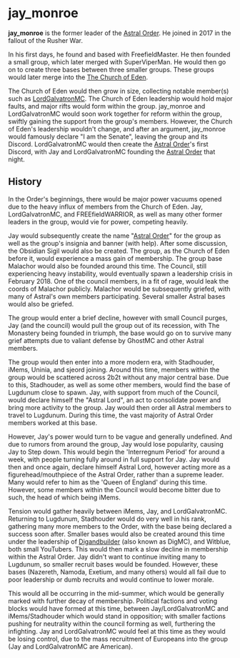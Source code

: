 # jay_monroe

**jay_monroe**  is the former leader of the [Astral Order](https://2b2t.miraheze.org/wiki/Astral_Order). He joined in 2017 in the fallout of the Rusher War.

In his first days, he found and based with FreefieldMaster. He then founded a small group, which later merged with SuperViperMan. He would then go on to create three bases between three smaller groups. These groups would later merge into the [The Church of Eden](https://2b2t.miraheze.org/wiki/The_Church_of_Eden).

The Church of Eden would then grow in size, collecting notable member(s) such as [LordGalvatronMC](https://2b2t.miraheze.org/wiki/LordGalvatronMC). The Church of Eden leadership would hold major faults, and major rifts would form within the group. jay_monroe and LordGalvatronMC would soon work together for reform within the group, swiftly gaining the support from the group's members. However, the Church of Eden's leadership wouldn't change, and after an argument, jay_monroe would famously declare "I am the Senate", leaving the group and its Discord. LordGalvatronMC would then create the [Astral Order](https://2b2t.miraheze.org/wiki/Astral_Order)'s first Discord, with Jay and LordGalvatronMC founding the [Astral Order](https://2b2t.miraheze.org/wiki/Astral_Order) that night.

## History
In the Order's beginnings, there would be major power vacuums opened due to the heavy influx of members from the Church of Eden. Jay, LordGalvatronMC, and FREEfieldWARRIOR, as well as many other former leaders in the group, would vie for power, competing heavily.

Jay would subsequently create the name "[Astral Order](https://2b2t.miraheze.org/wiki/Astral_Order)" for the group as well as the group's insignia and banner (with help). After some discussion, the Obsidian Sigil would also be created. The group, as the Church of Eden before it, would experience a mass gain of membership. The group base Malachor would also be founded around this time. The Council, still experiencing heavy instability, would eventually spawn a leadership crisis in February 2018. One of the council members, in a fit of rage, would leak the coords of Malachor publicly. Malachor would be subsequently griefed, with many of Astral's own members participating. Several smaller Astral bases would also be griefed.

The group would enter a brief decline, however with small Council purges, Jay (and the council) would pull the group out of its recession, with The Monastery being founded in triumph, the base would go on to survive many grief attempts due to valiant defense by GhostMC and other Astral members.

The group would then enter into a more modern era, with Stadhouder, iMems, Uninia, and sjeord joining. Around this time, members within the group would be scattered across 2b2t without any major central base. Due to this, Stadhouder, as well as some other members, would find the base of Lugdunum close to spawn. Jay, with support from much of the Council, would declare himself the "Astral Lord", an act to consolidate power and bring more activity to the group. Jay would then order all Astral members to travel to Lugdunum. During this time, the vast majority of Astral Order members worked at this base.

However, Jay's power would turn to be vague and generally undefined. And due to rumors from around the group, Jay would lose popularity, causing Jay to Step down. This would begin the 'Interregnum Period' for around a week, with people turning fully around in full support for Jay. Jay would then and once again, declare himself Astral Lord, however acting more as a figurehead/mouthpiece of the Astral Order, rather than a supreme leader. Many would refer to him as the 'Queen of England' during this time. However, some members within the Council would become bitter due to such, the head of which being iMems.

Tension would gather heavily between iMems, Jay, and LordGalvatronMC. Returning to Lugdunum, Stadhouder would do very well in his rank, gathering many more members to the Order, with the base being declared a success soon after. Smaller bases would also be created around this time under the leadership of [Digandbuilder](https://2b2t.miraheze.org/wiki/Digandbuilder) (also known as DigMC), and Witblue, both small YouTubers. This would then mark a slow decline in membership within the Astral Order. Jay didn't want to continue inviting many to Lugdunum, so smaller recruit bases would be founded. However, these bases (Nazereth, Namoda, Exetium, and many others) would all fail due to poor leadership or dumb recruits and would continue to lower morale.

This would all be occurring in the mid-summer, which would be generally marked with further decay of membership. Political factions and voting blocks would have formed at this time, between Jay/LordGalvatronMC and iMems/Stadhouder which would stand in opposition; with smaller factions pushing for neutrality within the council forming as well, furthering the infighting. Jay and LordGalvatronMC would feel at this time as they would be losing control, due to the mass recruitment of Europeans into the group (Jay and LordGalvatronMC are American).